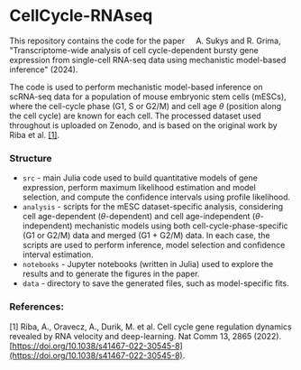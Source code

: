 # CellCycle-RNAseq

This repository contains the code for the paper
&nbsp;&nbsp;&nbsp; A. Sukys and R. Grima, "Transcriptome-wide analysis of cell cycle-dependent bursty gene expression from single-cell RNA-seq data using mechanistic model-based inference" (2024).

The code is used to perform mechanistic model-based inference on scRNA-seq data for a population of mouse embryonic stem cells (mESCs), where the cell-cycle phase (G1, S or G2/M) and cell age $\theta$ (position along the cell cycle) are known for each cell. The processed dataset used throughout is uploaded on Zenodo, and is based on the original work by Riba et al. [[1]](#1).

### Structure

- `src` - main Julia code used to build quantitative models of gene expression, perform maximum likelihood estimation and model selection, and compute the confidence intervals using profile likelihood.
- `analysis` - scripts for the mESC dataset-specific analysis, considering cell age-dependent ($\theta$-dependent) and cell age-independent ($\theta$-independent) mechanistic models using both cell-cycle-phase-specific (G1 or G2/M) data and merged (G1 + G2/M) data. In each case, the scripts are used to perform inference, model selection and confidence interval estimation.
- `notebooks` - Jupyter notebooks (written in Julia) used to explore the results and to generate the figures in the paper.
- `data` - directory to save the generated files, such as model-specific fits. 

### References:

<a id="1">[1]</a> Riba, A., Oravecz, A., Durik, M. et al. Cell cycle gene regulation dynamics revealed by RNA velocity and deep-learning. Nat Comm 13, 2865 (2022). [https://doi.org/10.1038/s41467-022-30545-8](https://doi.org/10.1038/s41467-022-30545-8).
